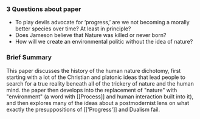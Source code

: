 

### 3 Questions about paper
-   To play devils advocate for ‘progress,’ are we not becoming a morally better species over time? At least in principle?
-   Does Jameson believe that Nature was killed or never born?
-   How will we create an environmental politic without the idea of nature?


### Brief Summary
This paper discusses the history of the human nature dichotomy, first starting with a lot of the Christian and platonic ideas that lead people to search for a true reality beneath all of the trickery of nature and the human mind. the paper then develops into the replacement of "nature" with "environment" (a word with [[Process]] and human interaction built into it), and then explores many of the ideas about a postmodernist lens on what exactly the presuppositions of [['Progress']] and Dualism fail.